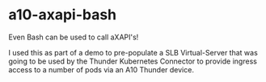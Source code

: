 # a10-axapi-bash
Even Bash can be used to call aXAPI's!

I used this as part of a demo to pre-populate a SLB Virtual-Server that was going to be used by the Thunder Kubernetes Connector to provide ingress access to a number of pods via an A10 Thunder device.

